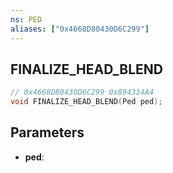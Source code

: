 ```yaml
---
ns: PED
aliases: ["0x4668D80430D6C299"]
---
```

## FINALIZE_HEAD_BLEND

```c
// 0x4668D80430D6C299 0x894314A4
void FINALIZE_HEAD_BLEND(Ped ped);
```

## Parameters
* **ped**: 

